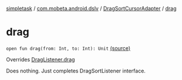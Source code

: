 [simpletask](../../index.md) / [com.mobeta.android.dslv](../index.md) / [DragSortCursorAdapter](index.md) / [drag](.)

# drag

`open fun drag(from: Int, to: Int): Unit` [(source)](https://github.com/mpcjanssen/simpletask-android/blob/master/src/main/java/com/mobeta/android/dslv/DragSortCursorAdapter.java#L167)

Overrides [DragListener.drag](../-drag-sort-list-view/-drag-listener/drag.md)

Does nothing. Just completes DragSortListener interface.


